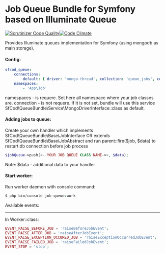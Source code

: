 Job Queue Bundle for Symfony based on Illuminate Queue
======================================================

[![Scrutinizer Code Quality](https://scrutinizer-ci.com/g/sfcod/jobqueue/badges/quality-score.png?b=master)](https://scrutinizer-ci.com/g/sfcod/jobqueue/?branch=master)[![Code Climate](https://codeclimate.com/github/sfcod/jobqueue/badges/gpa.svg)](https://codeclimate.com/github/sfcod/jobqueue)

Provides Illuminate queues implementation for Symfony (using mongodb as main storage).

#### Config:
```yaml
sfcod_queue:
    connections:
        default: { driver: 'mongo-thread', collection: 'queue_jobs', connection: SfCod\QueueBundle\Service\MongoDriverInterface::class, queue: 'default', expire: 60, limit: 2 }
    namespaces:
        - 'App\Job'        
```
namespaces - is requere. Set here all namespace where your job classes are.
connection - is not requere. If it is not set, bundle will use this service SfCod\QueueBundle\Service\MongoDriverInterface::class as default.

#### Adding jobs to queue:

Create your own handler which implements SfCod\QueueBundle\Base\JobInterface
OR extends SfCod\QueueBundle\Base\JobAbstract
and run parent::fire($job, $data) to restart db connection before job process 

```php
$jobQueue->push(<--YOUR JOB QUEUE CLASS NAME->>, $data);
```

Note: $data - additional data to your handler

#### Start worker:

Run worker daemon with console command: 
```php
$ php bin/console job-queue:work
```

Available events:
_________________

In Worker::class:
```php
EVENT_RAISE_BEFORE_JOB = 'raiseBeforeJobEvent';
EVENT_RAISE_AFTER_JOB = 'raiseAfterJobEvent';
EVENT_RAISE_EXCEPTION_OCCURED_JOB = 'raiseExceptionOccurredJobEvent';
EVENT_RAISE_FAILED_JOB = 'raiseFailedJobEvent';
EVENT_STOP = 'stop';
```